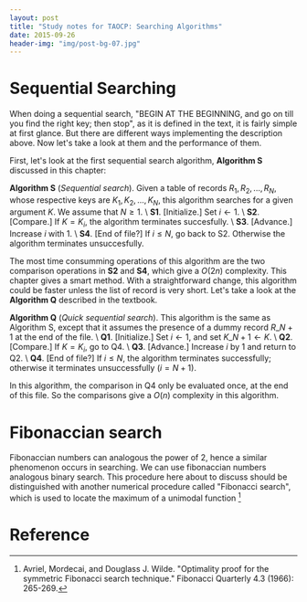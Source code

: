 ```yaml
---
layout: post
title: "Study notes for TAOCP: Searching Algorithms"
date: 2015-09-26
header-img: "img/post-bg-07.jpg"
---
```


# Sequential Searching
When doing a sequential search, "BEGIN AT THE BEGINNING, and go on till you find the right key; then stop", as it is defined in the text, it is fairly simple at first glance. But there are different ways implementing the description above. Now let's take a look at them and the performance of them.

First, let's look at the first sequential search algorithm, **Algorithm S** discussed in this chapter:

**Algorithm S** (*Sequential search*). Given a table of records $R_1, R_2, ..., R_N,$ whose respective keys are $K_1,K_2,...,K_N$, this algorithm searches for a given argument $K$. We assume that $N\geq1$. \\
**S1**. \[Initialize.\] Set $i\leftarrow1$. \\
**S2**. \[Compare.\] If $K=K_i$, the algorithm terminates succesfully. \\
**S3**. \[Advance.\] Increase $i$ with $1$. \\
**S4**. \[End of file?\] If $i\leq N$, go back to S2. Otherwise the algorithm terminates unsuccesfully.

The most time consumming operations of this algorithm are the two comparison operations in **S2** and **S4**, which give a $O(2n)$ complexity. This chapter gives a smart method. With a straightforward change, this algorithm could be faster unless the list of record is very short. Let's take a look at the **Algorithm Q** described in the textbook.

**Algorithm Q** (*Quick sequential search*). This algorithm is the same as Algorithm S, except that it assumes the presence of a dummy record $R\_{N+1}$ at the end of the file. \\
**Q1**. \[Initialize.\] Set $i\leftarrow1$, and set $K\_{N+1}\leftarrow K$. \\
**Q2**. \[Compare.\] If $K=K_i$, go to Q4. \\
**Q3**. \[Advance.\] Increase $i$ by $1$ and return to Q2. \\
**Q4**. \[End of file?\] If $i\leq N$, the algorithm terminates successfully; otherwise it terminates unsuccessfully ($i=N+1$).

In this algorithm, the comparison in Q4 only be evaluated once, at the end of this file. So the comparisons give a $O(n)$ complexity in this algorithm.

# Fibonaccian search
Fibonaccian numbers can analogous the power of 2, hence a similar phenomenon occurs in searching. We can use fibonaccian numbers analogous binary search. This procedure here about to discuss should be distinguished with another numerical procedure called "Fibonacci search", which is used to locate the maximum of a unimodal function [^avriel1966optimality]

# Reference
[^avriel1966optimality]: Avriel, Mordecai, and Douglass J. Wilde. "Optimality proof for the symmetric Fibonacci search technique." Fibonacci Quarterly 4.3 (1966): 265-269.
